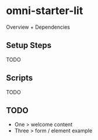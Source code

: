 # omni-starter-lit

Overview + Dependencies

## Setup Steps

TODO

## Scripts

TODO


## TODO
- One > welcome content
- Three > form / element example